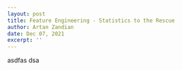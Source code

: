 ```yaml
---
layout: post
title: Feature Engineering - Statistics to the Rescue
author: Artan Zandian
date: Dec 07, 2021
excerpt: ''
---
```


asdfas dsa 